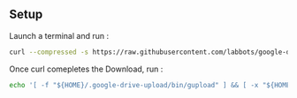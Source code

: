 
## Setup

Launch a terminal and run :
```bash
curl --compressed -s https://raw.githubusercontent.com/labbots/google-drive-upload/master/install.sh | sh -s
```
Once curl comepletes the Download, run :

```bash
echo '[ -f "${HOME}/.google-drive-upload/bin/gupload" ] && [ -x "${HOME}/.google-drive-upload/bin" ] && PATH="${HOME}/.google-drive-upload/bin:${PATH}"' >> /home/ghost/.bashrc

```


